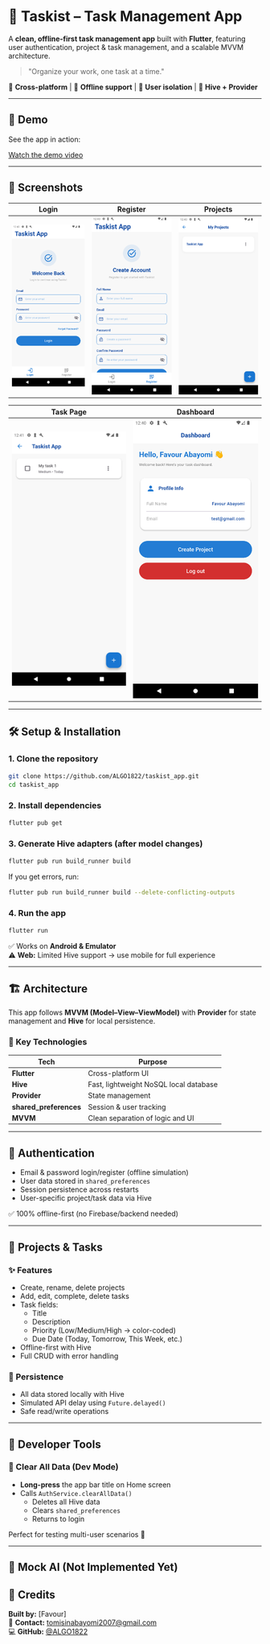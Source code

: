 # 🚀 Taskist – Task Management App

A **clean, offline-first task management app** built with **Flutter**, featuring user authentication, project & task management, and a scalable MVVM architecture.  

> "Organize your work, one task at a time."

📱 **Cross-platform** | 💾 **Offline support** | 🔐 **User isolation** | 🧱 **Hive + Provider**

---

## 🎥 Demo

See the app in action:  

[Watch the demo video](assets/taskist_demo.mp4)

---

## 📸 Screenshots

| Login | Register | Projects |
|-------|----------|----------|
| ![Login](assets/login_page.png) | ![Register](assets/signup_page.png) | ![Projects](assets/project_page.png) |

| Task Page | Dashboard |
|-----------|-----------|
| ![Task](assets/task_page.png) | ![Dashboard](assets/dashboard.png) |

---

## 🛠️ Setup & Installation

### 1. Clone the repository
```bash
git clone https://github.com/ALGO1822/taskist_app.git
cd taskist_app
```

### 2. Install dependencies
```bash
flutter pub get
```

### 3. Generate Hive adapters (after model changes)
```bash
flutter pub run build_runner build
```

If you get errors, run:
```bash
flutter pub run build_runner build --delete-conflicting-outputs
```

### 4. Run the app
```bash
flutter run
```

✅ Works on **Android & Emulator**  
⚠️ **Web:** Limited Hive support → use mobile for full experience

---

## 🏗️ Architecture

This app follows **MVVM (Model–View–ViewModel)** with **Provider** for state management and **Hive** for local persistence.

### 🔑 Key Technologies
| Tech                    | Purpose                                |
| ----------------------- | -------------------------------------- |
| **Flutter**             | Cross-platform UI                      |
| **Hive**                | Fast, lightweight NoSQL local database |
| **Provider**            | State management                       |
| **shared_preferences**  | Session & user tracking                |
| **MVVM**                | Clean separation of logic and UI       |

---

## 🔐 Authentication

* Email & password login/register (offline simulation)
* User data stored in `shared_preferences`
* Session persistence across restarts
* User-specific project/task data via Hive

✅ 100% offline-first (no Firebase/backend needed)

---

## 📂 Projects & Tasks

### ✨ Features
* Create, rename, delete projects
* Add, edit, complete, delete tasks
* Task fields:
  * Title
  * Description
  * Priority (Low/Medium/High → color-coded)
  * Due Date (Today, Tomorrow, This Week, etc.)
* Offline-first with Hive
* Full CRUD with error handling

### 💾 Persistence
* All data stored locally with Hive
* Simulated API delay using `Future.delayed()`
* Safe read/write operations

---

## 🧪 Developer Tools

### 🔧 Clear All Data (Dev Mode)
* **Long-press** the app bar title on Home screen
* Calls `AuthService.clearAllData()`
  * Deletes all Hive data
  * Clears `shared_preferences`
  * Returns to login

Perfect for testing multi-user scenarios 🚀

---

## 🤖 Mock AI (Not Implemented Yet)


## 🙌 Credits

**Built by:** [Favour]  
📧 **Contact:** [tomisinabayomi2007@gmail.com](mailto:tomisinabayomi2007@gmail.com)  
💻 **GitHub:** [@ALGO1822](https://github.com/ALGO1822)
